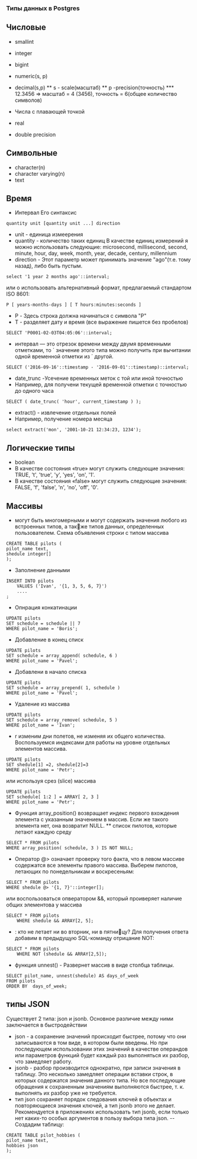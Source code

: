 ### Типы данных в Postgres

## Числовые
* smallint
* integer
* bigint

* numeric(s, p)
* decimal(s,p)
** s - scale(масштаб)
** p -precision(точность)
*** 12.3456 => масштаб = 4 (3456), точность = 6(общее количество символов)

* Числа с плавающей точкой
* real
* double precision

## Символьные
* character(n)
* character varying(n)
* text

## Время

* Интервал
Его синтаксис
```
quantity unit [quantity unit ...] direction
```
- unit - единица измеерения
- quantity - количество таких единиц
В качестве единиц измерений я можно использовать следующие: microsecond, millisecond,
second, minute, hour, day, week, month, year, decade, century, millennium
- direction - Этот параметр может принимать значение "ago"(т.е. тому назад), либо быть пустым.
```
select '1 year 2 months ago'::interval;
```
или о использовать альтернативный формат, предлагаемый стандартом ISO 8601:
```
P [ years-months-days ] [ T hours:minutes:seconds ]

```
- P - Здесь строка должна начинаться с символа "P"
- T -  разделяет дату и время (все выражение пишется без пробелов)
```
SELECT 'P0001-02-03T04:05:06'::interval;
```
* интервал — это отрезок времени между двумя временными отметками, то ´
значение этого типа можно получить при вычитании одной временной отметки из ´
другой.
```
SELECT ('2016-09-16'::timestamp - '2016-09-01'::timestamp)::interval;
```
* date_trunc -Усечение временных меток с той или иной точностью
* Например, для получени текущей временной отметки с точностью до одного часа
```
SELECT ( date_trunc( 'hour', current_timestamp ) );
```
* extract() - извлечение отдельных полей
* Например, получение номера месяца
```
select extract('mon', '2001-10-21 12:34:23, 1234');
```

## Логические типы
* boolean
* В качестве состояния «true» могут служить следующие значения: TRUE, 't', 'true', 'y',
'yes', 'on', '1'.
* В качестве состояния «false» могут служить следующие значения: FALSE, 'f', 'false', 'n',
'no', 'off', '0'.

## Массивы
- могут быть многомерными и могут содержать значения любого из встроенных типов, а также типов данных, определенных пользователем.
Схема объявления строки с типом массива
```
CREATE TABLE pilots (
pilot_name text,
shedule integer[]
);
```
* Заполнение данными
```
INSERT INTO pilots
    VALUES ('Ivan', '{1, 3, 5, 6, 7}')
    ....
;
```
* Опнрация конкатинации
```
UPDATE pilots
SET schedule = schedule || 7
WHERE pilot_name = 'Boris';
```
* Добавление в конец списк
```
UPDATE pilots
SET schedule = array_append( schedule, 6 )
WHERE pilot_name = 'Pavel';
```
* Добавлени в начало списка
```
UPDATE pilots
SET schedule = array_prepend( 1, schedule )
WHERE pilot_name = 'Pavel';
```
* Удаление из массива
```
UPDATE pilots
SET schedule = array_remove( schedule, 5 )
WHERE pilot_name = 'Ivan';
```
* r изменим дни полетов, не изменяя их общего количества.
Воспользуемся индексами для работы на уровне отдельных элементов массива.
```
UPDATE pilots
SET shedule[1] =2, shedule[2]=3
WHERE pilot_name = 'Petr';
```
или  используя срез (slice) массива
```
UPDATE pilots
SET schedule[ 1:2 ] = ARRAY[ 2, 3 ]
WHERE pilot_name = 'Petr';
```
* Функция array_position() возвращает индекс первого вхождения элемента с указанным
значением в массив. Если же такого элемента нет, она возвратит NULL.
** список пилотов, которые летают каждую среду
```
SELECT * FROM pilots
WHERE array_position( schedule, 3 ) IS NOT NULL;
```
* Оператор @> означает проверку того факта, что в левом массиве содержатся все элементы правого массива.
Выберем пилотов, летающих по понедельникам и воскресеньям:
```
SELECT * FROM pilots
WHERE shedule @> '{1, 7}'::integer[];
```
или воспользоваться опвератором &&, который проиверяет наличие общих элементова у массива
```
SELECT * FROM pilots
    WHERE shedule && ARRAY[2, 5];
```

* : кто не летает ни во вторник, ни в пятницу? Для получения ответа добавим в предыдущую SQL-команду отрицание NOT:
```
SELECT * FROM pilots
    WHERE NOT (shedule && ARRAY[2,5]);
```
* функция unnest() - Развернет массив в виде столбца  таблицы.
```
SELECT pilot_name, unnest(shedule) AS days_of_week
FROM pilots
ORDER BY  days_of_week;
```

## типы JSON
Существует 2 типа: json и jsonb. Основное различие между ними заключается в быстродействии
* json - а сохранение значений происходит быстрее, потому что они записываются в том виде, в котором были введены.
Но при последующем использовании этих значений в качестве операндов или параметров функций будет каждый раз выполняться
их разбор, что замедляет работу.
* jsonb - разбор производится однократно, при записи значения в таблицу. Это несколько замедляет операции вставки строк,
в которых содержатся значения данного типа. Но все последующие обращения к сохраненным значениям выполняются быстрее,
т. к. выполнять их разбор уже не требуется.
* тип json сохраняет порядок следования ключей в объектах и повторяющиеся значения ключей, а тип jsonb этого не делает.
Рекомендуется в приложениях использовать тип jsonb, если только нет каких-то особых аргументов в пользу выбора типа json.
-- Создадим таблицу:
```
CREATE TABLE pilot_hobbies (
pilot_name text,
hobbies json
);
```